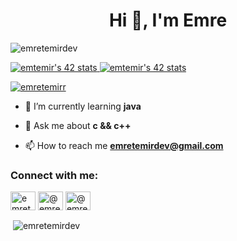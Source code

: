 <h1 align="center">Hi 👋, I'm Emre</h1>

<p align="left"> <img src="https://komarev.com/ghpvc/?username=emretemirdev&label=Profile%20views&color=0e75b6&style=flat" alt="emretemirdev" /> </p>
<a href="https://github.com/JaeSeoKim/badge42"><img src="https://badge42.vercel.app/api/v2/cle0g2xiw00060fjndlc1b0s9/stats?cursusId=9&coalitionId=piscine" alt="emtemir's 42 stats" /> </a>
<a href="https://github.com/JaeSeoKim/badge42"><img src="https://badge42.vercel.app/api/v2/cle0g2xiw00060fjndlc1b0s9/stats?cursusId=21&coalitionId=198" alt="emtemir's 42 stats" /> </a>
<p align="left"> <a href="https://twitter.com/emretemirr" target="blank"><img src="https://img.shields.io/twitter/follow/emretemirr?logo=twitter&style=for-the-badge" alt="emretemirr" /></a> </p>

- 🌱 I’m currently learning **java**

- 💬 Ask me about **c && c++**

- 📫 How to reach me **emretemirdev@gmail.com**

<h3 align="left">Connect with me:</h3>
<p align="left">
<a href="https://twitter.com/emretemirr" target="blank"><img align="center" src="https://raw.githubusercontent.com/rahuldkjain/github-profile-readme-generator/master/src/images/icons/Social/twitter.svg" alt="emretemirr" height="30" width="40" /></a>
<a href="https://instagram.com/emretemirr" target="blank"><img align="center" src="https://raw.githubusercontent.com/rahuldkjain/github-profile-readme-generator/master/src/images/icons/Social/instagram.svg" alt="@emretemirr" height="30" width="40" /></a>
<a href="https://medium.com/@emretemir" target="blank"><img align="center" src="https://raw.githubusercontent.com/rahuldkjain/github-profile-readme-generator/master/src/images/icons/Social/medium.svg" alt="@emretemir" height="30" width="40" /></a>

<p>&nbsp;<img align="center" src="https://github-readme-stats.vercel.app/api?username=emretemirdev&show_icons=true&locale=en" alt="emretemirdev" /></p>
